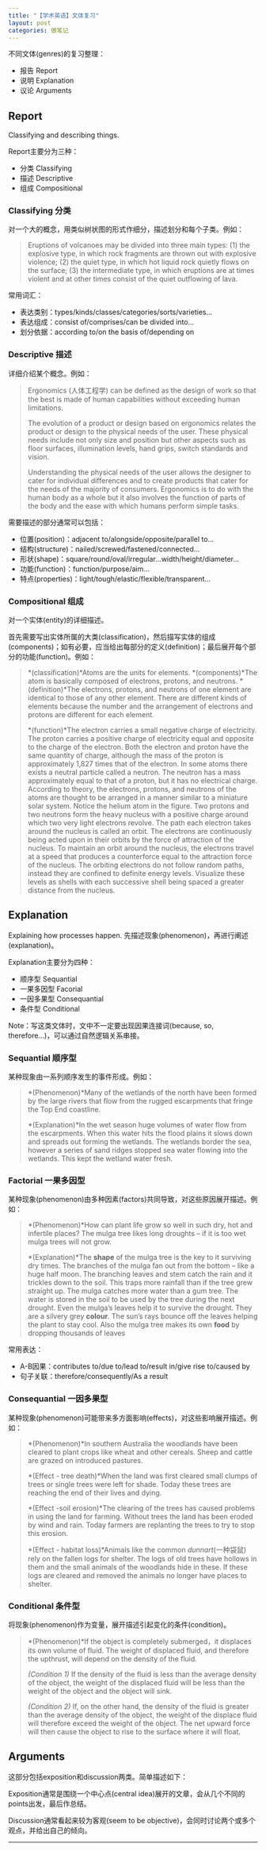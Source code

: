```yaml
---
title: "【学术英语】文体复习"
layout: post
categories: 做笔记
---
```



不同文体(genres)的复习整理：
* 报告 Report
* 说明 Explanation
* 议论 Arguments

<!-- more -->

## Report

Classifying and describing things.

Report主要分为三种：

* 分类 Classifying
* 描述 Descriptive
* 组成 Compositional

### Classifying 分类

对一个大的概念，用类似树状图的形式作细分，描述划分和每个子类。例如：

> Eruptions of volcanoes may be divided into three main types: (1) the explosive type, in which rock fragments are thrown out with explosive violence; (2) the quiet type, in which hot liquid rock quietly flows on the surface; (3) the intermediate type, in which eruptions are at times violent and at other times consist of the quiet outflowing of lava. 

常用词汇：

* 表达类别：types/kinds/classes/categories/sorts/varieties...
* 表达组成：consist of/comprises/can be divided into...
* 划分依据：according to/on the basis of/depending on

### Descriptive 描述

详细介绍某个概念。例如：

> Ergonomics (人体工程学) can be defined as the design of work so that the best is made of human capabilities without exceeding human limitations.
>
> The evolution of a product or design based on ergonomics relates the product or design to the physical needs of the user. These physical needs include not only size and position but other aspects such as floor surfaces, illumination levels, hand grips, switch standards and vision.
>
> Understanding the physical needs of the user allows the designer to cater for individual differences and to create products that cater for the needs of the majority of consumers. Ergonomics is to do with the human body as a whole but it also involves the function of parts of the body and the ease with which humans perform simple tasks. 

需要描述的部分通常可以包括：

* 位置(position)：adjacent to/alongside/opposite/parallel to...
* 结构(structure)：nailed/screwed/fastened/connected...
* 形状(shape)：square/round/oval/irregular...width/height/diameter...
* 功能(function)：function/purpose/aim...
* 特点(properties)：light/tough/elastic/flexible/transparent...

### Compositional 组成

对一个实体(entity)的详细描述。

首先需要写出实体所属的大类(classification)，然后描写实体的组成(components)；如有必要，应当给出每部分的定义(definition)；最后展开每个部分的功能(function)。例如：

> *(classification)*Atoms are the units for elements. *(components)*The atom is basically composed of electrons, protons, and neutrons. *(definition)*The electrons, protons, and neutrons of one element are identical to those of any other element. There are different kinds of elements because the number and the arrangement of electrons and protons are different for each element. 
>
> *(function)*The electron carries a small negative charge of electricity. The proton carries a positive charge of electricity equal and opposite to the charge of the electron. Both the electron and proton have the same quantity of charge, although the mass of the proton is approximately 1,827 times that of the electron. In some atoms there exists a neutral particle called a neutron. The neutron has a mass approximately equal to that of a proton, but it has no electrical charge. According to theory, the electrons, protons, and neutrons of the atoms are thought to be arranged in a manner similar to a miniature solar system. Notice the helium atom in the figure. Two protons and two neutrons form the heavy nucleus with a positive charge around which two very light electrons revolve. The path each electron takes around the nucleus is called an orbit. The electrons are continuously being acted upon in their orbits by the force of attraction of the nucleus. To maintain an orbit around the nucleus, the electrons travel at a speed that produces a counterforce equal to the attraction force of the nucleus. The orbiting electrons do not follow random paths, instead they are confined to definite energy levels. Visualize these levels as shells with each successive shell being spaced a greater distance from the nucleus.

## Explanation

Explaining how processes happen. 先描述现象(phenomenon)，再进行阐述(explanation)。

Explanation主要分为四种：

* 顺序型 Sequantial
* 一果多因型 Facorial
* 一因多果型 Consequantial
* 条件型 Conditional

Note：写这类文体时，文中不一定要出现因果连接词(because, so, therefore...)，可以通过自然逻辑关系串接。

### Sequantial 顺序型

某种现象由一系列顺序发生的事件形成。例如：

> *(Phenomenon)*Many of the wetlands of the north have been formed by the large rivers that flow from the rugged escarpments that fringe the Top End coastline. 
>
> *(Explanation)*In the wet season huge volumes of water flow from the escarpments. When this water hits the flood plains it slows down and spreads out forming the wetlands. The wetlands border the sea, however a series of sand ridges stopped sea water flowing into the wetlands. This kept the wetland water fresh.

### Factorial 一果多因型

某种现象(phenomenon)由多种因素(factors)共同导致，对这些原因展开描述。例如：

> *(Phenomenon)*How can plant life grow so well in such dry, hot and infertile places? The mulga tree likes long droughts – if it is too wet mulga trees will not grow.
>
> *(Explanation)*The **shape** of the mulga tree is the key to it surviving dry times. The branches of the mulga fan out from the bottom – like a huge half moon. The branching leaves and stem catch the rain and it trickles down to the soil. This traps more rainfall than if the tree grew straight up. The mulga catches more water than a gum tree. The water is stored in the soil to be used by the tree during the next drought. Even the mulga’s leaves help it to survive the drought. They are a silvery grey **colour**. The sun’s rays bounce off the leaves helping the plant to stay cool. Also the mulga tree makes its own **food** by dropping thousands of leaves

常用表达：

* A-B因果：contributes to/due to/lead to/result in/give rise to/caused by
* 句子关联：therefore/consequently/As a result

### Consequantial 一因多果型

某种现象(phenomenon)可能带来多方面影响(effects)，对这些影响展开描述。例如：

> *(Phenomenon)*In southern Australia the woodlands have been cleared to plant crops like wheat and other cereals. Sheep and cattle are grazed on introduced pastures. 
>
> *(Effect - tree death)*When the land was first cleared small clumps of trees or single trees were left for shade. Today these trees are reaching the end of their lives and dying.
>
> *(Effect -soil erosion)*The clearing of the trees has caused problems in using the land for farming. Without trees the land has been eroded by wind and rain. Today farmers are replanting the trees to try to stop this erosion.
>
> *(Effect - habitat loss)*Animals like the common *dunnart*(一种袋鼠) rely on the fallen logs for shelter. The logs of old trees have hollows in them and the small animals of the woodlands hide in these. If these logs are cleared and removed the animals no longer have places to shelter. 

### Conditional 条件型

将现象(phenomenon)作为变量，展开描述引起变化的条件(condition)。

> *(Phenomenon)*If the object is completely submerged，it displaces its own volume of fluid. The weight of displaced fluid, and therefore the upthrust, will depend on the density of the fluid.
>
> *(Condition 1)* If the density of the fluid is less than the average density of the object, the weight of the displaced fluid will be less than the weight of the object and the object will sink.
>
> *(Condition 2)* If, on the other hand, the density of the fluid is greater than the average density of the object, the weight of the displace fluid will therefore exceed the weight of the object. The net upward force will then cause the object to rise to the surface where it will float.

## Arguments

这部分包括exposition和discussion两类。简单描述如下：

Exposition通常是围绕一个中心点(central idea)展开的文章，会从几个不同的points出发，最后作总结。

Discussion通常看起来较为客观(seem to be objective)，会同时讨论两个或多个观点，并给出自己的倾向。

---

